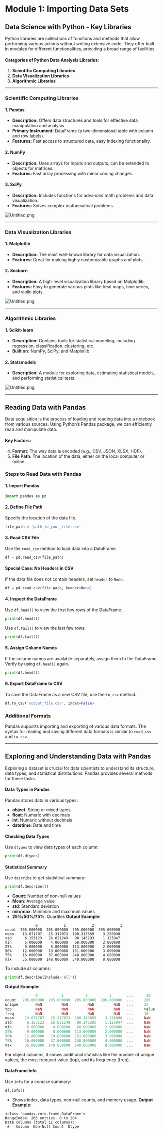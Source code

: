 

# Module 1: Importing Data Sets
## Data Science with Python - Key Libraries
Python libraries are collections of functions and methods that allow performing various actions without writing extensive code. They offer built-in modules for different functionalities, providing a broad range of facilities.
#### Categories of Python Data Analysis Libraries:
1. **Scientific Computing Libraries**
2. **Data Visualization Libraries**
3. **Algorithmic Libraries**

___
### Scientific Computing Libraries
#### 1. **Pandas**
- **Description:** Offers data structures and tools for effective data manipulation and analysis.
- **Primary Instrument:** DataFrame (a two-dimensional table with column and row labels).
- **Features:** Fast access to structured data, easy indexing functionality.
#### 2. **NumPy**
- **Description:** Uses arrays for inputs and outputs, can be extended to objects for matrices.
- **Features:** Fast array processing with minor coding changes.
#### 3. **SciPy**
- **Description:** Includes functions for advanced math problems and data visualization.
- **Features:** Solves complex mathematical problems.

![Untitled.png](https://prod-files-secure.s3.us-west-2.amazonaws.com/03e82b26-cccb-4906-bb56-adabcbdc0655/997ac361-58a8-4f04-bb0f-79fea4baa761/Untitled.png?X-Amz-Algorithm=AWS4-HMAC-SHA256&X-Amz-Content-Sha256=UNSIGNED-PAYLOAD&X-Amz-Credential=ASIAZI2LB4666RSDRRR5%2F20250131%2Fus-west-2%2Fs3%2Faws4_request&X-Amz-Date=20250131T221332Z&X-Amz-Expires=3600&X-Amz-Security-Token=IQoJb3JpZ2luX2VjEL7%2F%2F%2F%2F%2F%2F%2F%2F%2F%2FwEaCXVzLXdlc3QtMiJHMEUCIQDyWMG3G5wkHpg%2B45CKfUUqjYP%2F9A2lyulr2mtG3awymgIgcf34t5vg56Fj81LEZK1glwd1huEqJgoHgdDRlFPRZtIqiAQIx%2F%2F%2F%2F%2F%2F%2F%2F%2F%2F%2FARAAGgw2Mzc0MjMxODM4MDUiDFIXfB8TdeWCVX5uFircAx35iR57TIyPTNW49iZjzEofEy%2BKujWrqk3h%2B%2B%2B0cz0JHUE04aokT2wP78PTg2bFmna7X27CkJasQdwL4WyAoxER91%2BtSayEQQDfFgdu2%2F0oU%2FwH48CoKMkzja5aaBJh%2FIrJ7u6V3T5IISi6kI3BfC2FEykKiMcSvF6IzMPM0UTAalSD%2B8mi%2FWqPqQVd1Vy65cq90%2B0%2Fsp3HdtgPzmXDZYZ5dfnJmwxzE0PCv4CPkIOrXRz833ePUJKAZSsHxOVDV32Jgvj61LVow59JJUl7IkbxlqnEbjVYLfDl3qQAQqCIQCSd0%2Bjzebi8xL%2FVx3Ztmy%2FZYYxpzMzlR7s7G5GOd767gDHaoat6FPlx6rq5zVG7bUWwW8oM0ZKs57lRUDl6DeZUywkZdOAvIDZdu7kvweA3mhqb%2B%2B7P%2BBxyKCqTVbISTXVH6PaU6yAe%2FpfyNdIXU4xryHqQPWpIlLUHw%2FrsZaHJIp1fnN%2Fj6djuOKYJgBIAp8l2DA1%2B6%2FJAmWHKj%2Be0qj%2B4LjEJZDfg2E2Deqwu7i1D3YOlj3qweD7awUgFSUrtwOtQyWR%2FfCRywZzjhdXIeNLWc%2Fve1gK3jFbvkGgzGbDrfezMnHpmciamPaTjbaIPcfVZd24hbTPwKfwbMO%2BT9bwGOqUB1AvJcB7%2B2LFm3%2FeSeuG4gePZz3ey0YnhdfKaLjM2UEgFdc118yRZK1Mn8sQ0LdRCMjiipCP33yqGouOQfcHNBbhzXxJTFbkEl6R168%2FxkebbmZwBpEQFKaWplTf8jWuBlVmQ6K6MuPyOZZt3ZYEKtt1xjQ4IvvQFmJB1Drrj5gqlMjHLrFS0lZmcqPzg3eqXl255BLlTv9lblOKd0hxhWRpx%2Bw%2Bv&X-Amz-Signature=3bab69f8858ed1d3be8b4e12c906f7d8ad6ae4d18399d9ae18885543b28e4309&X-Amz-SignedHeaders=host&x-id=GetObject)
___
### Data Visualization Libraries
#### 1. **Matplotlib**
- **Description:** The most well-known library for data visualization.
- **Features:** Great for making highly customizable graphs and plots.
#### 2. **Seaborn**
- **Description:** A high-level visualization library based on Matplotlib.
- **Features:** Easy to generate various plots like heat maps, time series, and violin plots.

![Untitled.png](https://prod-files-secure.s3.us-west-2.amazonaws.com/03e82b26-cccb-4906-bb56-adabcbdc0655/733d1e42-5a53-4fd8-90c1-3d85254369a6/Untitled.png?X-Amz-Algorithm=AWS4-HMAC-SHA256&X-Amz-Content-Sha256=UNSIGNED-PAYLOAD&X-Amz-Credential=ASIAZI2LB4664M2WIZVI%2F20250131%2Fus-west-2%2Fs3%2Faws4_request&X-Amz-Date=20250131T221331Z&X-Amz-Expires=3600&X-Amz-Security-Token=IQoJb3JpZ2luX2VjEL7%2F%2F%2F%2F%2F%2F%2F%2F%2F%2FwEaCXVzLXdlc3QtMiJHMEUCIHhWYN64XNP9tvLnyiP7Lrwq9D3JQNh5mVsYnA%2Bhl%2FhHAiEAspZblRW3Jhnf8W51XbSNFaFKKS0l7Ov%2FV%2F5tueX2O1wqiAQIx%2F%2F%2F%2F%2F%2F%2F%2F%2F%2F%2FARAAGgw2Mzc0MjMxODM4MDUiDEKqeMDKhr8vlaYgvyrcAwZCZXEYlz%2BTOqKgxNnBPO6oRQ74b%2Fd6i6XYjIeeu6W61MVShSg2Ee2LC8UgoZiwNrkTi81yPBsUuqLCJNpMKCq73dN48R3J0A%2BtQMgXakcR9TyRIvFFUqIiNVjJ4Bej81ddOlgk732OLfOJyPSi0rW%2FrUO6S5ktZ1nrhcVfq25ALyE3XJG1LUyMdCkZRzINQDJOyGFGErAXDYPcRTN4jtd09YFkAM96P%2F2w04a72J5DJ0hVUx0vzselZaWcB7UKiTy9D71wtSaaqedre1Y0DfJkE9r4%2Fo1p%2FOsMKjlrWFap325fZafZvnkHrRxxjzME%2BLfeB1HQ6louF%2Fk6%2FE40aQVSHOS9mJrV6tZHql4he%2Fod11kPfWQmnpOkI03LxGM3hYGBFwL%2F6LwznIZzJbqtRUW4gAuEz%2BZ9W5cJyD7ZdIl9%2B0VffDMT80WXMdUf505H14OH8PgF5giL6%2Fy3aitvUmWXrsYjk1e1ESWroJUdewMVxDwuFtBUyNaC9Qd7bYmfC6R3GqFScVxu9RUC8P8hk5BbUC9gNCYUTHhbLXk39iB8oHFajw7hA9Jn8x00JmI2kalLudmdMSZmv6NhE9yMKEGEEqK4aq8WAoY%2B%2FMgIGlFARzmsLzHjV64JVrzjMJmU9bwGOqUBoaGnemRipsqGqtts6%2FTH9eU3rpB6s7w1rXkIwxxGbO%2FNFkG20YtIii%2Fs5nKfegWcNyzCN34EVzipG%2BnXGT9pLxVF1QsaQXIiOLZssko66TmVDy3okDAAhHhOqqCCdsOlQeAMVGke8UH0GkAmkC6cT21KPv7YfTMzbDFa43q9G8h9Llszb739vVDqqtULW5JT9%2F6h7s7ucmNvqh9AxAcQNK%2B2OT75&X-Amz-Signature=6d176ccefdafd5542941c5761e324cdbca0c1882ba50179e6d80711c3f9ff08a&X-Amz-SignedHeaders=host&x-id=GetObject)
___
### Algorithmic Libraries
#### 1. **Scikit-learn**
- **Description:** Contains tools for statistical modeling, including regression, classification, clustering, etc.
- **Built on:** NumPy, SciPy, and Matplotlib.
#### 2. **Statsmodels**
- **Description:** A module for exploring data, estimating statistical models, and performing statistical tests.

![Untitled.png](https://prod-files-secure.s3.us-west-2.amazonaws.com/03e82b26-cccb-4906-bb56-adabcbdc0655/c62885f5-417d-4179-834f-d68f8f2bdf39/Untitled.png?X-Amz-Algorithm=AWS4-HMAC-SHA256&X-Amz-Content-Sha256=UNSIGNED-PAYLOAD&X-Amz-Credential=ASIAZI2LB4664M2WIZVI%2F20250131%2Fus-west-2%2Fs3%2Faws4_request&X-Amz-Date=20250131T221331Z&X-Amz-Expires=3600&X-Amz-Security-Token=IQoJb3JpZ2luX2VjEL7%2F%2F%2F%2F%2F%2F%2F%2F%2F%2FwEaCXVzLXdlc3QtMiJHMEUCIHhWYN64XNP9tvLnyiP7Lrwq9D3JQNh5mVsYnA%2Bhl%2FhHAiEAspZblRW3Jhnf8W51XbSNFaFKKS0l7Ov%2FV%2F5tueX2O1wqiAQIx%2F%2F%2F%2F%2F%2F%2F%2F%2F%2F%2FARAAGgw2Mzc0MjMxODM4MDUiDEKqeMDKhr8vlaYgvyrcAwZCZXEYlz%2BTOqKgxNnBPO6oRQ74b%2Fd6i6XYjIeeu6W61MVShSg2Ee2LC8UgoZiwNrkTi81yPBsUuqLCJNpMKCq73dN48R3J0A%2BtQMgXakcR9TyRIvFFUqIiNVjJ4Bej81ddOlgk732OLfOJyPSi0rW%2FrUO6S5ktZ1nrhcVfq25ALyE3XJG1LUyMdCkZRzINQDJOyGFGErAXDYPcRTN4jtd09YFkAM96P%2F2w04a72J5DJ0hVUx0vzselZaWcB7UKiTy9D71wtSaaqedre1Y0DfJkE9r4%2Fo1p%2FOsMKjlrWFap325fZafZvnkHrRxxjzME%2BLfeB1HQ6louF%2Fk6%2FE40aQVSHOS9mJrV6tZHql4he%2Fod11kPfWQmnpOkI03LxGM3hYGBFwL%2F6LwznIZzJbqtRUW4gAuEz%2BZ9W5cJyD7ZdIl9%2B0VffDMT80WXMdUf505H14OH8PgF5giL6%2Fy3aitvUmWXrsYjk1e1ESWroJUdewMVxDwuFtBUyNaC9Qd7bYmfC6R3GqFScVxu9RUC8P8hk5BbUC9gNCYUTHhbLXk39iB8oHFajw7hA9Jn8x00JmI2kalLudmdMSZmv6NhE9yMKEGEEqK4aq8WAoY%2B%2FMgIGlFARzmsLzHjV64JVrzjMJmU9bwGOqUBoaGnemRipsqGqtts6%2FTH9eU3rpB6s7w1rXkIwxxGbO%2FNFkG20YtIii%2Fs5nKfegWcNyzCN34EVzipG%2BnXGT9pLxVF1QsaQXIiOLZssko66TmVDy3okDAAhHhOqqCCdsOlQeAMVGke8UH0GkAmkC6cT21KPv7YfTMzbDFa43q9G8h9Llszb739vVDqqtULW5JT9%2F6h7s7ucmNvqh9AxAcQNK%2B2OT75&X-Amz-Signature=a559804994d484d005ef2571cd81a9ecac7bcba4911e349121e8ced93c560576&X-Amz-SignedHeaders=host&x-id=GetObject)
___
## Reading Data with Pandas
Data acquisition is the process of loading and reading data into a notebook from various sources. Using Python’s Pandas package, we can efficiently read and manipulate data.
#### Key Factors:
4. **Format:** The way data is encoded (e.g., CSV, JSON, XLSX, HDF).
5. **File Path:** The location of the data, either on the local computer or online.
### Steps to Read Data with Pandas
#### 1. **Import Pandas**
```python
import pandas as pd
```
#### 2. **Define File Path**
Specify the location of the data file.
```python
file_path = 'path_to_your_file.csv'
```
#### 3. **Read CSV File**
Use the `read_csv` method to load data into a DataFrame.
```python
df = pd.read_csv(file_path)
```
#### Special Case: No Headers in CSV
If the data file does not contain headers, set `header` to `None`.
```python
df = pd.read_csv(file_path, header=None)
```
#### 4. **Inspect the DataFrame**
Use `df.head()` to view the first few rows of the DataFrame.
```python
print(df.head())
```
Use `df.tail()` to view the last few rows.
```python
print(df.tail())
```
#### 5. **Assign Column Names**
If the column names are available separately, assign them to the DataFrame.
Verify by using `df.head()` again.
```python
print(df.head())
```
#### 6. **Export DataFrame to CSV**
To save the DataFrame as a new CSV file, use the `to_csv` method.
```python
df.to_csv('output_file.csv', index=False)
```
### Additional Formats
Pandas supports importing and exporting of various data formats. The syntax for reading and saving different data formats is similar to `read_csv` and `to_csv`.
___
## Exploring and Understanding Data with Pandas
Exploring a dataset is crucial for data scientists to understand its structure, data types, and statistical distributions. Pandas provides several methods for these tasks.
#### Data Types in Pandas
Pandas stores data in various types:
- **object**: String or mixed types
- **float**: Numeric with decimals
- **int**: Numeric without decimals
- **datetime**: Date and time
#### Checking Data Types
Use `dtypes` to view data types of each column:
```python
print(df.dtypes)
```
#### Statistical Summary
Use `describe` to get statistical summary:
```python
print(df.describe())
```
- **Count**: Number of non-null values
- **Mean**: Average value
- **std**: Standard deviation
- **min/max**: Minimum and maximum values
- **25%/50%/75%**: Quartiles
**Output Example:**
```plain text
              0            1            2            3
count  205.000000  205.000000  205.000000  205.000000
mean    13.071707   25.317073  198.313659    3.256098
std      6.153123   26.021249   90.145293    1.125947
min      5.000000    4.000000   68.000000    2.000000
25%      9.000000    8.000000  113.000000    2.000000
50%     12.000000   19.000000  151.000000    3.000000
75%     16.000000   37.000000  248.000000    4.000000
max     35.000000  148.000000  540.000000    8.000000
```
To include all columns:
```python
print(df.describe(include='all'))
```
**Output Example:**
```r
              0           1          2          3       ...      25       26       27
count   205.000000  205.000000  205.000000  205.000000  ...     205      205      205
unique        NaN         NaN         NaN         NaN   ...     25       25       25
top           NaN         NaN         NaN         NaN   ...     value    value    value
freq          NaN         NaN         NaN         NaN   ...     10       10       10
mean     13.071707   25.317073  198.313659    3.256098  ...     NaN      NaN      NaN
std       6.153123   26.021249   90.145293    1.125947  ...     NaN      NaN      NaN
min       5.000000    4.000000   68.000000    2.000000  ...     NaN      NaN      NaN
25%       9.000000    8.000000  113.000000    2.000000  ...     NaN      NaN      NaN
50%      12.000000   19.000000  151.000000    3.000000  ...     NaN      NaN      NaN
75%      16.000000   37.000000  248.000000    4.000000  ...     NaN      NaN      NaN
max      35.000000  148.000000  540.000000    8.000000  ...     NaN      NaN      NaN
```
For object columns, it shows additional statistics like the number of unique values, the most frequent value (top), and its frequency (freq).
#### DataFrame Info
Use `info` for a concise summary:
```python
df.info()
```
- Shows index, data types, non-null counts, and memory usage.
**Output Example:**
```less
<class 'pandas.core.frame.DataFrame'>
RangeIndex: 205 entries, 0 to 204
Data columns (total 11 columns):
 #   Column  Non-Null Count  Dtype
